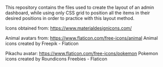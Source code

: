 This repository contains the files used to create the layout of an admin dashboard, while using only CSS grid to position all the items in their desired positions in order to practice with this layout method.

Icons obtained from: https://www.materialdesignicons.com/

Animal avatars from: https://www.flaticon.com/free-icons/animal Animal icons created by Freepik - Flaticon</a>

Pikachu avatar: https://www.flaticon.com/free-icons/pokemon Pokemon icons created by Roundicons Freebies - Flaticon
